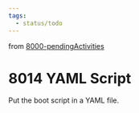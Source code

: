 ```yaml
---
tags:
  - status/todo
---
```

from [8000-pendingActivities](8000-pendingActivities.md)
# 8014 YAML Script
Put the boot script in a YAML file.
